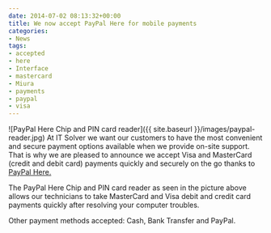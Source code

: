```yaml
---
date: 2014-07-02 08:13:32+00:00
title: We now accept PayPal Here for mobile payments
categories:
- News
tags:
- accepted
- here
- Interface
- mastercard
- Miura
- payments
- paypal
- visa
---
```


![PayPal Here Chip and PIN card reader]({{ site.baseurl }}/images/paypal-reader.jpg)
At IT Solver we want our customers to have the most convenient and secure payment options available when we provide on-site support. That is why we are pleased to announce we accept Visa and MasterCard (credit and debit card) payments quickly and securely on the go thanks to [PayPal Here.](https://www.paypal.com/au/webapps/mpp/accept-mobile-payments)

The PayPal Here Chip and PIN card reader as seen in the picture above allows our technicians to take MasterCard and Visa debit and credit card payments quickly after resolving your computer troubles.

Other payment methods accepted: Cash, Bank Transfer and PayPal.